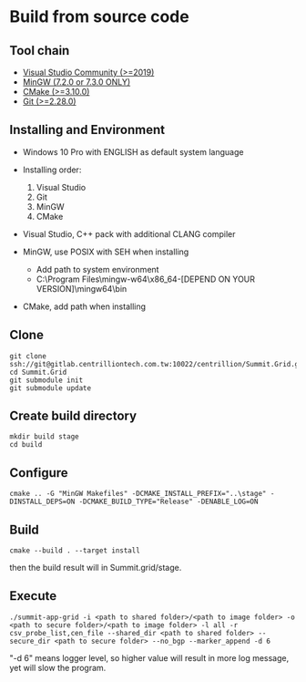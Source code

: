 # Build from source code

## Tool chain
* [Visual Studio Community (>=2019)](https://visualstudio.microsoft.com/downloads/)
* [MinGW (7.2.0 or 7.3.0 ONLY)](https://sourceforge.net/projects/mingw-w64/)
* [CMake (>=3.10.0)](https://cmake.org/download/)
* [Git (>=2.28.0)](https://gitforwindows.org/)

## Installing and Environment

 * Windows 10 Pro with ENGLISH as default system language
 * Installing order: 
   1. Visual Studio
   2. Git
   3. MinGW
   4. CMake

 * Visual Studio, C++ pack with additional CLANG compiler
 * MinGW, use POSIX with SEH when installing
   * Add path to system environment
   * C:\Program Files\mingw-w64\x86_64-[DEPEND ON YOUR VERSION]\mingw64\bin
 * CMake, add path when installing

## Clone
```
git clone ssh://git@gitlab.centrilliontech.com.tw:10022/centrillion/Summit.Grid.git
cd Summit.Grid
git submodule init
git submodule update
```

## Create build directory
```
mkdir build stage
cd build
```

## Configure
```
cmake .. -G "MinGW Makefiles" -DCMAKE_INSTALL_PREFIX="..\stage" -DINSTALL_DEPS=ON -DCMAKE_BUILD_TYPE="Release" -DENABLE_LOG=ON
```

## Build
```
cmake --build . --target install
```

then the build result will in Summit.grid/stage.

## Execute
```
./summit-app-grid -i <path to shared folder>/<path to image folder> -o <path to secure folder>/<path to image folder> -l all -r csv_probe_list,cen_file --shared_dir <path to shared folder> --secure_dir <path to secure folder> --no_bgp --marker_append -d 6
```
"-d 6" means logger level, so higher value will result in more log message, yet will slow the program.